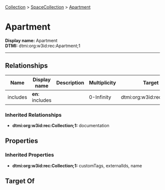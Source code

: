 [Collection](../Collection.md) > [SpaceCollection](SpaceCollection.md) > [Apartment](.)
# Apartment

**Display name:** Apartment<br />
**DTMI:** dtmi:org:w3id:rec:Apartment;1

---
## Relationships
|Name|Display name|Description|Multiplicity|Target|Properties|Writable|
|-|-|-|-|-|-|-|
|includes|**en**: includes||0-Infinity|dtmi:org:w3id:rec:Room;1||True|
### Inherited Relationships
* **dtmi:org:w3id:rec:Collection;1:** documentation
## Properties
### Inherited Properties
* **dtmi:org:w3id:rec:Collection;1:** customTags, externalIds, name
## Target Of
